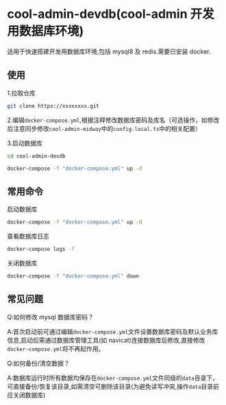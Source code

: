 # cool-admin-devdb(cool-admin 开发用数据库环境)

适用于快速搭建开发用数据库环境,包括 mysql8 及 redis.需要已安装 docker.

## 使用

1.拉取仓库

```sh
git clone https://xxxxxxxx.git
```

2.编辑`docker-compose.yml`,根据注释修改数据库密码及库名（可选操作，如修改后注意同步修改`cool-admin-midway`中的`config.local.ts`中的相关配置）

3.启动数据库

```sh
cd cool-admin-devdb

docker-compose -f "docker-compose.yml" up -d
```

## 常用命令

启动数据库

```sh
docker-compose -f "docker-compose.yml" up -d
```

查看数据库日志

```sh
docker-compose logs -f
```

关闭数据库

```sh
docker-compose -f "docker-compose.yml" down
```

## 常见问题

Q:如何修改 mysql 数据库密码？

A:首次启动前可通过编辑`docker-compose.yml`文件设置数据库密码及默认业务库信息,启动后需通过数据库管理工具(如 navicat)连接数据库后修改,直接修改`docker-compose.yml`将不再起作用。

Q:如何备份/清空数据？

A:数据库运行时所有数据均保存在`docker-compose.yml`文件同级的`data`目录下，可直接备份/恢复该目录,如需清空可删除该目录(为避免读写冲突,操作`data`目录前应关闭数据库)
